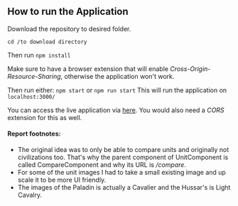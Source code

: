## How to run the Application

Download the repository to desired folder.

```
cd /to download directory
```

Then run ``` npm install ```

Make sure to have a browser extension that will enable *Cross-Origin-Resource-Sharing*, otherwise the application won't work.

Then run either: ``` npm start ``` or ``` npm run start ```
This will run the application on ```localhost:3000/```

You can access the live application via [here](https://age-of-empires-2-comparator.web.app/). You would also need a *CORS* extension for this as well.

#### Report footnotes:
- The original idea was to only be able to compare units and originally not civilizations too. That's why the parent component of UnitComponent is called CompareComponent and why its URL is */compare*.
- For some of the unit images I had to take a small existing image and up scale it to be more UI friendly.
- The images of the Paladin is actually a Cavalier and the Hussar's is Light Cavalry.